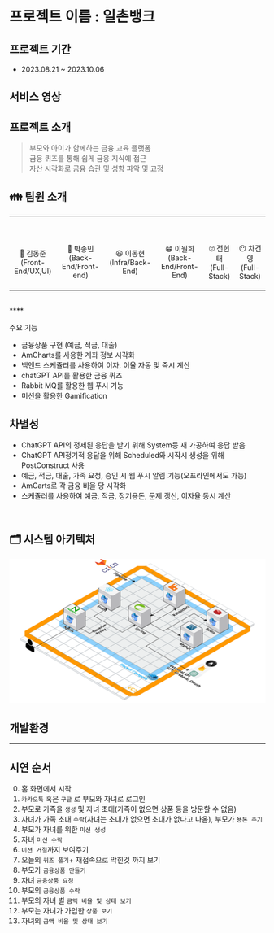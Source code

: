 # 프로젝트 이름 : 일촌뱅크

## 프로젝트 기간
- 2023.08.21 ~ 2023.10.06

## 서비스 영상

## 프로젝트 소개
> 부모와 아이가 함께하는 금융 교육 플랫폼 <br/>
> 금융 퀴즈를 통해 쉽게 금융 지식에 접근 <br/>
> 자산 시각화로 금융 습관 및 성향 파악 및 교정 <br/>


## 👪 팀원 소개

<table>
    <tr>
        <td height="140px" align="center"> 
           <br><br> 👑 김동준 <br>(Front-End/UX,UI) <br></td>
        <td height="140px" align="center"> 
          <br><br> 🙂 박종민 <br>(Back-End/Front-end) <br></td>
        <td height="140px" align="center">
          <br><br> 😆 이동현 <br>(Infra/Back-End) <br></td>
        <td height="140px" align="center"> 
            <br><br> 😁 이원희 <br>(Back-End/Front-End) <br></td>
        <td height="140px" align="center"> 
           <br><br> 🙄 전현태 <br>(Full-Stack) <br></td>
        <td height="140px" align="center"> 
          <br><br> 😶 차건영 <br>(Full-Stack)  <br></td>
    </tr>
</table>

<br>
****

주요 기능
- 금융상품 구현 (예금, 적금, 대출)
- AmCharts를 사용한 계좌 정보 시각화
- 백엔드 스케쥴러를 사용하여 이자, 이율 자동 및 즉시 계산
- chatGPT API를 활용한 금융 퀴즈
- Rabbit MQ를 활용한 웹 푸시 기능
- 미션을 활용한 Gamification

## 차별성
- ChatGPT API의 정제된 응답을 받기 위해 System등 재 가공하여 응답 받음
- ChatGPT API정기적 응답을 위해 Scheduled와 시작시 생성을 위해 PostConstruct 사용
- 예금, 적금, 대출, 가족 요청, 승인 시 웹 푸시 알림 기능(오프라인에서도 가능)
- AmCarts로 각 금융 비율 당 시각화
- 스케쥴러를 사용하여 예금, 적금, 정기용돈, 문제 갱신, 이자율 동시 계산


<br />

## 🗂️ 시스템 아키텍처
<img src="pic/System.png">


## 개발환경


---
## 시연 순서
0. 홈 화면에서 시작
1. `카카오톡` 혹은 `구글` 로 부모와 자녀로 로그인
2. 부모로 가족을 `생성` 및 자녀 초대(가족이 없으면 상품 등을 방문할 수 없음)
3. 자녀가 가족 초대 `수락`(자녀는 초대가 없으면 초대가 없다고 나옴), 부모가 `용돈 주기`
4. 부모가 자녀를 위한 `미션 생성`
5. 자녀 `미션 수락`
6. `미션 거절`까지 보여주기
7. 오늘의 `퀴즈 풀기`+ 재접속으로 막힌것 까지 보기
8. 부모가 `금융상품 만들기`
9. 자녀 `금융상품 요청`
10. 부모의 `금융상품 수락`
11. 부모의 자녀 별 `금액 비율 및 상태 보기`
12. 부모는 자녀가 가입한 `상품 보기`
13. 자녀의 `금액 비율 및 상태 보기`


